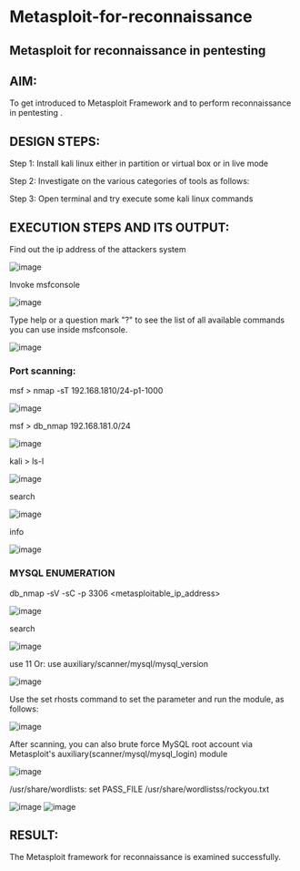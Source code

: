 # Metasploit-for-reconnaissance
## Metasploit for reconnaissance in pentesting

## AIM:
To get introduced to Metasploit Framework and to perform reconnaissance in pentesting .

## DESIGN STEPS:
Step 1:
Install kali linux either in partition or virtual box or in live mode

Step 2:
Investigate on the various categories of tools as follows:

Step 3:
Open terminal and try execute some kali linux commands

## EXECUTION STEPS AND ITS OUTPUT:
Find out the ip address of the attackers system

![image](https://github.com/Yamunaasri/Metasploit-for-reconnaissance/assets/115707860/d35e863c-0d73-4e4c-8b6a-198974027eb8)

Invoke msfconsole

![image](https://github.com/Yamunaasri/Metasploit-for-reconnaissance/assets/115707860/0338e438-a2a1-4abb-b1c5-2ccc9c3e3bd2)

Type help or a question mark "?" to see the list of all available commands you can use inside msfconsole.

![image](https://github.com/Yamunaasri/Metasploit-for-reconnaissance/assets/115707860/816708e2-64ab-407d-8cd2-32d20e9ae8e5)

### Port scanning:
msf > nmap -sT 192.168.1810/24-p1-1000

![image](https://github.com/Yamunaasri/Metasploit-for-reconnaissance/assets/115707860/0b29f637-0b74-4f36-b09c-00b1072bca60)

msf > db_nmap 192.168.181.0/24

![image](https://github.com/Yamunaasri/Metasploit-for-reconnaissance/assets/115707860/d6b3d490-6ba6-4c04-9a43-a9495976aedb)

kali > ls-l

![image](https://github.com/Yamunaasri/Metasploit-for-reconnaissance/assets/115707860/d53b759d-1cfc-46ff-8c3e-b90d00086364)

search

![image](https://github.com/Yamunaasri/Metasploit-for-reconnaissance/assets/115707860/3afe0b00-d9e0-444b-9201-3f59dd272ad8)

info

![image](https://github.com/Yamunaasri/Metasploit-for-reconnaissance/assets/115707860/2b0ebfe4-f06a-4449-aaab-d8237d488c06)

### MYSQL ENUMERATION
db_nmap -sV -sC -p 3306 <metasploitable_ip_address>

![image](https://github.com/Yamunaasri/Metasploit-for-reconnaissance/assets/115707860/6253bd66-296c-4379-a576-6ebd64d72e47)

search

![image](https://github.com/Yamunaasri/Metasploit-for-reconnaissance/assets/115707860/cfc37b9d-a150-4f43-9cf5-e25f4152007a)

use 11 Or: use auxiliary/scanner/mysql/mysql_version

![image](https://github.com/Yamunaasri/Metasploit-for-reconnaissance/assets/115707860/cbb3b647-f45e-4e32-b17c-1f5e77bebe1c)

Use the set rhosts command to set the parameter and run the module, as follows:

![image](https://github.com/Yamunaasri/Metasploit-for-reconnaissance/assets/115707860/7f3ae6d5-b0d0-4a37-8450-d7053d30732e)

After scanning, you can also brute force MySQL root account via Metasploit's auxiliary(scanner/mysql/mysql_login) module

![image](https://github.com/Yamunaasri/Metasploit-for-reconnaissance/assets/115707860/12e1d68a-f819-4b45-aba7-c00bca5a1158)

/usr/share/wordlists: set PASS_FILE /usr/share/wordlistss/rockyou.txt

![image](https://github.com/Yamunaasri/Metasploit-for-reconnaissance/assets/115707860/82378a27-8d40-4601-a53d-a202948e17e9)
![image](https://github.com/Yamunaasri/Metasploit-for-reconnaissance/assets/115707860/435cc73a-61de-453b-90d7-1db5f7357f47)


## RESULT:
The Metasploit framework for reconnaissance is examined successfully.
